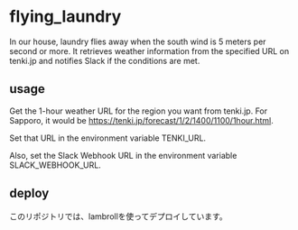# flying_laundry

In our house, laundry flies away when the south wind is 5 meters per second or more.
It retrieves weather information from the specified URL on tenki.jp and notifies Slack if the conditions are met.

## usage

Get the 1-hour weather URL for the region you want from tenki.jp.
For Sapporo, it would be https://tenki.jp/forecast/1/2/1400/1100/1hour.html.

Set that URL in the environment variable TENKI_URL.

Also, set the Slack Webhook URL in the environment variable SLACK_WEBHOOK_URL.

## deploy

このリポジトリでは、lambrollを使ってデプロイしています。

```
